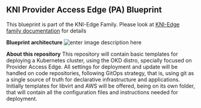 ﻿## KNI Provider Access Edge (PA) Blueprint
This blueprint is part of the KNI-Edge Family. Please look at [KNI-Edge family documentation](https://wiki.akraino.org/display/AK/Kubernetes-Native+Infrastructure+for+Edge+%28KNI-Edge%29+Family) for details

**Blueprint architecture**
![enter image description here](https://wiki.akraino.org/download/attachments/6128842/PAE_Blueprint.png?version=1&modificationDate=1544049994000&api=v2)

**About this repository**
This repository will contain basic templates for deploying a Kubernetes cluster, using the OKD distro, specially focused on Provider Access Edge. All settings for deployment and update will be handled on code repositories, following GitOps strategy, that is, using git as a single source of truth for declarative infrastructure and applications.
Initially templates for libvirt and AWS will be offered, being on its own folder, that will contain all the configuration files and instructions needed for deployment.
